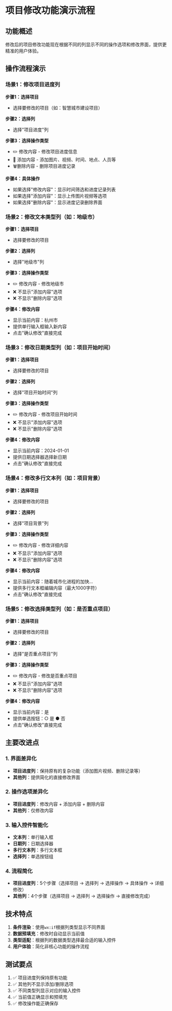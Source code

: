 # 项目修改功能演示流程

## 功能概述

修改后的项目修改功能现在根据不同的列显示不同的操作选项和修改界面，提供更精准的用户体验。

## 操作流程演示

### 场景1：修改项目进度列

**步骤1：选择项目**
- 选择要修改的项目（如：智慧城市建设项目）

**步骤2：选择列**
- 选择"项目进度"列

**步骤3：选择操作类型**
- ✏️ 修改内容 - 修改项目进度信息
- 📎 添加内容 - 添加图片、视频、时间、地点、人员等
- 🗑️删除内容 - 删除项目进度记录

**步骤4：具体操作**
- 如果选择"修改内容"：显示时间筛选和进度记录列表
- 如果选择"添加内容"：显示上传图片视频等选项
- 如果选择"删除内容"：显示进度记录删除界面

### 场景2：修改文本类型列（如：地级市）

**步骤1：选择项目**
- 选择要修改的项目

**步骤2：选择列**
- 选择"地级市"列

**步骤3：选择操作类型**
- ✏️ 修改内容 - 修改地级市
- ❌ 不显示"添加内容"选项
- ❌ 不显示"删除内容"选项

**步骤4：修改内容**
- 显示当前内容：杭州市
- 提供单行输入框输入新内容
- 点击"确认修改"直接完成

### 场景3：修改日期类型列（如：项目开始时间）

**步骤1：选择项目**
- 选择要修改的项目

**步骤2：选择列**
- 选择"项目开始时间"列

**步骤3：选择操作类型**
- ✏️ 修改内容 - 修改项目开始时间
- ❌ 不显示"添加内容"选项
- ❌ 不显示"删除内容"选项

**步骤4：修改内容**
- 显示当前内容：2024-01-01
- 提供日期选择器选择新日期
- 点击"确认修改"直接完成

### 场景4：修改多行文本列（如：项目背景）

**步骤1：选择项目**
- 选择要修改的项目

**步骤2：选择列**
- 选择"项目背景"列

**步骤3：选择操作类型**
- ✏️ 修改内容 - 修改详细内容
- ❌ 不显示"添加内容"选项
- ❌ 不显示"删除内容"选项

**步骤4：修改内容**
- 显示当前内容：随着城市化进程的加快...
- 提供多行文本框编辑内容（最大1000字符）
- 点击"确认修改"直接完成

### 场景5：修改选择类型列（如：是否重点项目）

**步骤1：选择项目**
- 选择要修改的项目

**步骤2：选择列**
- 选择"是否重点项目"列

**步骤3：选择操作类型**
- ✏️ 修改内容 - 修改是否重点项目
- ❌ 不显示"添加内容"选项
- ❌ 不显示"删除内容"选项

**步骤4：修改内容**
- 显示当前内容：是
- 提供单选按钮：○ 是  ● 否
- 点击"确认修改"直接完成

## 主要改进点

### 1. 界面差异化
- **项目进度列**：保持原有的复杂功能（添加图片视频、删除记录等）
- **其他列**：提供简化的直接修改界面

### 2. 操作选项差异化
- **项目进度列**：修改内容 + 添加内容 + 删除内容
- **其他列**：仅修改内容

### 3. 输入控件智能化
- **文本列**：单行输入框
- **日期列**：日期选择器
- **多行文本列**：多行文本框
- **选择列**：单选按钮组

### 4. 流程简化
- **项目进度列**：5个步骤（选择项目 → 选择列 → 选择操作 → 具体操作 → 详细修改）
- **其他列**：4个步骤（选择项目 → 选择列 → 选择操作 → 直接修改完成）

## 技术特点

1. **条件渲染**：使用`wx:if`根据列类型显示不同界面
2. **数据预填充**：修改时自动显示当前值
3. **类型适配**：根据列的数据类型选择最合适的输入控件
4. **用户体验**：简化非核心功能的操作流程

## 测试要点

1. ✅ 项目进度列保持原有功能
2. ✅ 其他列不显示添加/删除选项
3. ✅ 不同类型列显示对应的输入控件
4. ✅ 当前值正确显示和预填充
5. ✅ 修改操作能正确保存
